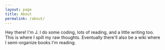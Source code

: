 ```yaml
---
layout: page
title: About
permalink: /about/
---
```


Hey there!  I'm J.  I do some coding, lots of reading, and a little writing
too. This is where I spill my raw thoughts.  Eventually there'll also be a wiki
where I semi-organize books I'm reading. 
